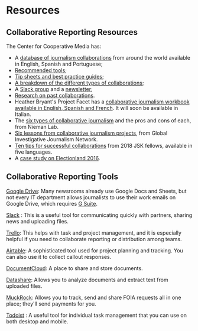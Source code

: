 # Resources

## Collaborative Reporting Resources

The Center for Cooperative Media has:

* A [database of journalism collaborations](https://collaborativejournalism.org/database-search-sort-learn-collaborative-projects-around-world/) from around the world available in English, Spanish and Portuguese; 
* [Recommended tools](https://collaborativejournalism.org/technology/); 
* [Tip sheets and best practice guides](https://collaborativejournalism.org/guides/); 
* [A breakdown of the different types of collaborations](https://collaborativejournalism.org/models/); 
* A [Slack group](http://collaborativenews.slack.com) and a [newsletter](https://centerforcooperativemedia.us5.list-manage.com/subscribe?u=7f46611cb324e9e193acda7cc&id=2e8bb60c9c); 
* [Research on past collaborations](https://collaborativejournalism.org/research/). 
* Heather Bryant's Project Facet has a [collaborative journalism workbook available in English, Spanish and French](https://www.projectfacet.org/collaborative-journalism-workbook/). It will soon be available in Italian. 
* The [six types of collaborative journalism](http://www.niemanlab.org/2017/09/here-are-6-different-kinds-of-collaborative-journalism-and-the-good-and-bad-things-about-each/) and the pros and cons of each, from Nieman Lab. 
* [Six lessons from collaborative journalism projects](https://gijn.org/2018/10/23/collaborative-reporting/), from Global Investigative Journalism Network. 
* [Ten tips for successful collaborations](https://medium.com/@GuilhermeAmado/10-tips-for-successful-collaboration-among-journalists-eabddc9e7d24) from 2018 JSK fellows, available in five languages.
* A [case study on Electionland 2016](https://propublica.s3.amazonaws.com/assets/docs/electionland-case-study.pdf?_ga=2.4589747.1844853993.1564498985-2144854138.1548797937). 

## Collaborative Reporting Tools

[Google Drive](https://drive.google.com): Many newsrooms already use Google Docs and Sheets, but not every IT department allows journalists to use their work emails on Google Drive, which requires [G Suite](https://gsuite.google.com/).

[Slack](https://slack.com/) : This is a useful tool for communicating quickly with partners, sharing news and uploading files.

[Trello](https://trello.com/): This helps with task and project management, and it is especially helpful if you need to collaborate reporting or distribution among teams.

[Airtable](https://airtable.com/): A sophisticated tool used for project planning and tracking. You can also use it to collect callout responses.

[DocumentCloud](https://www.documentcloud.org/): A place to share and store documents.

[Datashare](https://icij.gitbook.io/datashare/): Allows you to analyze documents and extract text from uploaded files.

[MuckRock](http://www.muckrock.com): Allows you to track, send and share FOIA requests all in one place; they'll send payments for you.

[Todoist](https://en.todoist.com) : A useful tool for individual task management that you can use on both desktop and mobile.

